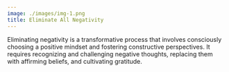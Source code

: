 ```yaml
---
image: ./images/img-1.png
title: Eliminate All Negativity
---
```


Eliminating negativity is a transformative process that involves consciously choosing a positive mindset and fostering constructive perspectives. It requires recognizing and challenging negative thoughts, replacing them with affirming beliefs, and cultivating gratitude.
